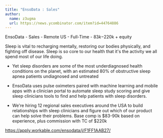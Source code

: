 ```yaml
---
title: "EnsoData : Sales"
author:
  name: z3ugma
  url: https://news.ycombinator.com/item?id=44764886
---
```


<JobNavigation />

EnsoData - Sales - Remote US - Full-Time - $83k-$220k + equity

Sleep is vital to recharging mentally, restoring our bodies physically, and fighting off disease. Sleep is so core to our health that it&#x27;s the activity we all spend most of our life doing.

* Yet sleep disorders are some of the most underdiagnosed health conditions on the planet, with an estimated 80% of obstructive sleep apnea patients undiagnosed and untreated

* EnsoData uses pulse oximeters paired with machine learning and mobile apps with a clinician portal to automate sleep study scoring and give sleep clinicians tools to find and help patients with sleep disorders.

* We&#x27;re hiring 12 regional sales executives around the USA to build relationships with sleep clinicians and figure out which of our product can help solve their problems. Base comp is $83-90k based on experience, plus commission with TC of $220k

<a href="https:&#x2F;&#x2F;apply.workable.com&#x2F;ensodata&#x2F;j&#x2F;F1FF1AAB27&#x2F;" rel="nofollow">https:&#x2F;&#x2F;apply.workable.com&#x2F;ensodata&#x2F;j&#x2F;F1FF1AAB27&#x2F;</a>
<JobApplication />
